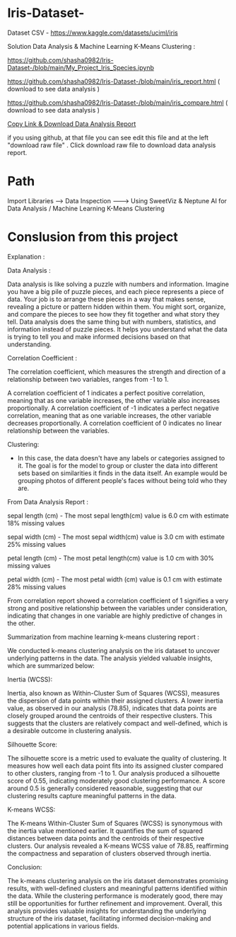 # Iris-Dataset-

Dataset CSV - https://www.kaggle.com/datasets/uciml/iris

Solution Data Analysis & Machine Learning K-Means Clustering :

https://github.com/shasha0982/Iris-Dataset-/blob/main/My_Project_Iris_Species.ipynb

https://github.com/shasha0982/Iris-Dataset-/blob/main/iris_report.html ( download to see data analysis )

https://github.com/shasha0982/Iris-Dataset-/blob/main/iris_compare.html ( download to see data analysis )


<a href="https://websitedownloader.com/download-file-from-url-online/">Copy Link & Download Data Analysis Report</a>


 if you using github, at that file you can see edit this file and at the left "download raw file" . Click download raw file to download data analysis report.


# Path 

Import Libraries --> Data Inspection ---> Using SweetViz & Neptune AI for Data Analysis / Machine Learning K-Means Clustering 



# Conslusion from this project 

Explanation :

Data Analysis : 

Data analysis is like solving a puzzle with numbers and information. Imagine you have a big pile of puzzle pieces, and each piece represents a piece of data. Your job is to arrange these pieces in a way that makes sense, revealing a picture or pattern hidden within them. You might sort, organize, and compare the pieces to see how they fit together and what story they tell. Data analysis does the same thing but with numbers, statistics, and information instead of puzzle pieces. It helps you understand what the data is trying to tell you and make informed decisions based on that understanding.


Correlation Coefficient :

The correlation coefficient, which measures the strength and direction of a relationship between two variables, ranges from -1 to 1.

A correlation coefficient of 1 indicates a perfect positive correlation, meaning that as one variable increases, the other variable also increases proportionally.
A correlation coefficient of -1 indicates a perfect negative correlation, meaning that as one variable increases, the other variable decreases proportionally.
A correlation coefficient of 0 indicates no linear relationship between the variables.


Clustering: 

* In this case, the data doesn't have any labels or categories assigned to it. The goal is for the model to group or cluster the data into different sets based on similarities it finds in the data itself. An example would be grouping photos of different people's faces without being told who they are.


From Data Analysis Report :

sepal length (cm) - The most sepal length(cm) value is 6.0 cm with estimate 18% missing values

sepal width (cm) - The most sepal width(cm) value is 3.0 cm with estimate 25% missing values

petal length (cm) - The most petal length(cm) value is 1.0 cm with 30% missing values

petal width (cm) - The most petal width (cm) value is 0.1 cm with estimate 28% missing values 



From correlation report showed a correlation coefficient of 1 signifies a very strong and positive relationship between the variables under consideration, indicating that changes in one variable are highly predictive of changes in the other.



Summarization from machine learning k-means clustering report : 

We conducted k-means clustering analysis on the iris dataset to uncover underlying patterns in the data. The analysis yielded valuable insights, which are summarized below:


Inertia (WCSS):

Inertia, also known as Within-Cluster Sum of Squares (WCSS), measures the dispersion of data points within their assigned clusters.
A lower inertia value, as observed in our analysis (78.85), indicates that data points are closely grouped around the centroids of their respective clusters.
This suggests that the clusters are relatively compact and well-defined, which is a desirable outcome in clustering analysis.


Silhouette Score:

The silhouette score is a metric used to evaluate the quality of clustering.
It measures how well each data point fits into its assigned cluster compared to other clusters, ranging from -1 to 1.
Our analysis produced a silhouette score of 0.55, indicating moderately good clustering performance.
A score around 0.5 is generally considered reasonable, suggesting that our clustering results capture meaningful patterns in the data.


K-means WCSS:

The K-means Within-Cluster Sum of Squares (WCSS) is synonymous with the inertia value mentioned earlier.
It quantifies the sum of squared distances between data points and the centroids of their respective clusters.
Our analysis revealed a K-means WCSS value of 78.85, reaffirming the compactness and separation of clusters observed through inertia.


Conclusion:

The k-means clustering analysis on the iris dataset demonstrates promising results, with well-defined clusters and meaningful patterns identified within the data. While the clustering performance is moderately good, there may still be opportunities for further refinement and improvement. Overall, this analysis provides valuable insights for understanding the underlying structure of the iris dataset, facilitating informed decision-making and potential applications in various fields.




